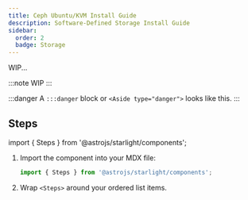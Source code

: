 ```yaml
---
title: Ceph Ubuntu/KVM Install Guide
description: Software-Defined Storage Install Guide
sidebar:
  order: 2
  badge: Storage
---
```


WIP...

:::note
WIP
:::

:::danger
A `:::danger` block or `<Aside type="danger">` looks like this.
:::

## Steps

import { Steps } from '@astrojs/starlight/components';

<Steps>

1. Import the component into your MDX file:

   ```js
   import { Steps } from '@astrojs/starlight/components';
   ```

2. Wrap `<Steps>` around your ordered list items.

</Steps>

